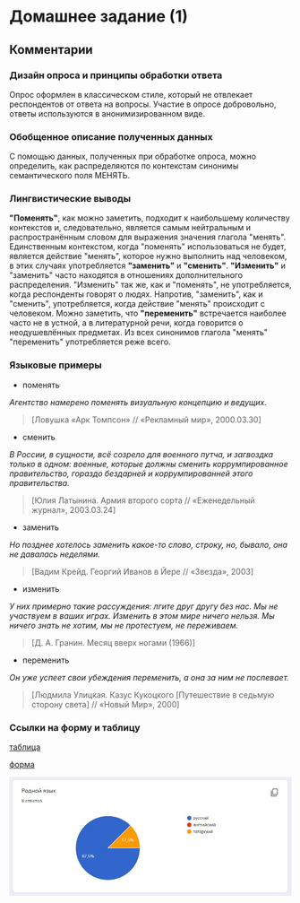 # Домашнее задание (1)

## Комментарии

### Дизайн опроса и принципы обработки ответа
Опрос оформлен в классическом стиле, который не отвлекает респондентов от ответа на вопросы. Участие в опросе добровольно, ответы используются в анонимизированном виде. 


### Обобщенное описание полученных данных
С помощью данных, полученных при обработке опроса, можно определить, как распределяются по контекстам синонимы семантического поля МЕНЯТЬ. 

### Лингвистические выводы
**"Поменять"**, как можно заметить, подходит к наибольшему количеству контекстов и, следовательно, является самым нейтральным и распространённым словом для выражения значения глагола "менять". Единственным контекстом, когда "поменять" использоваться не будет, является действие "менять", которое нужно выполнить над человеком, в этих случаях употребляется **"заменить"** и **"сменить"**. **"Изменить"** и "заменить" часто находятся в отношениях дополнительного распределения. "Изменить" так же, как и "поменять", не употребляется, когда респонденты говорят о людях. Напротив, "заменить", как и "сменить", употребляется, когда действие "менять" происходит с человеком. Можно заметить, что **"переменить"** встречается наиболее часто не в устной, а в литературной речи, когда говорится о неодушевлённых предметах. Из всех синонимов глагола "менять" "переменить" употребляется реже всего.

### Языковые примеры

 - поменять

*Агентство  намерено  поменять  визуальную  концепцию  и  ведущих.*

> [Ловушка «Арк Томпсон» // «Рекламный мир», 2000.03.30]


 - сменить

*В  России, в  сущности, всё  созрело  для  военного  путча, и  загвоздка  только  в  одном: военные, которые  должны  сменить  коррумпированное  правительство, гораздо  бездарней  и  коррумпированней  этого  правительства.*

> [Юлия Латынина. Армия второго сорта // «Еженедельный журнал»,
> 2003.03.24]
 - заменить

*Но  позднее  хотелось  заменить  какое-то  слово, строку, но, бывало, она  не  давалась  неделями.*

> [Вадим Крейд. Георгий Иванов в Йере // «Звезда», 2003]


 - изменить

*У  них  примерно  такие  рассуждения: лгите  друг  другу  без  нас. Мы  не  участвуем  в  ваших  играх. Изменить  в  этом  мире  ничего  нельзя. Мы  ничего  знать  не  хотим, мы  не  протестуем, не  переживаем.*

> [Д. А. Гранин. Месяц вверх ногами (1966)]

 - переменить

*Он  уже  успеет  свои  убеждения  переменить, а  она  за  ним  не  поспевает.*

> [Людмила Улицкая. Казус Кукоцкого [Путешествие в седьмую сторону
> света] // «Новый Мир», 2000]


### Ссылки на форму и таблицу
[таблица](https://docs.google.com/spreadsheets/d/1DQU0OYJwXxfvcpuCTxfv8RuCMtwgz1LD1yeEULGFn7k/edit?usp=sharing) 

[форма](https://forms.gle/sdTYbCG5ZTcDEoeD9) 

![enter image description here](https://github.com/SerseiLannister/ethiopia_CILS/blob/main/dz1/xyz.jpg?raw=true)
